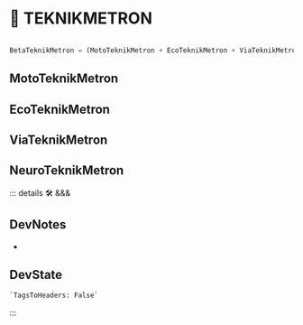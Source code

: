 # 🔷 <beta>TEKNIKMETRON</beta>

```py

BetaTeknikMetron = (MotoTeknikMetron + EcoTeknikMetron + ViaTeknikMetron + NeuroTeknikMetron)

```

## MotoTeknikMetron

## EcoTeknikMetron

## ViaTeknikMetron

## NeuroTeknikMetron

<!-- =================================================== -->
<!-- =================================================== -->
<!-- =================================================== -->
<!-- =================================================== -->
<!-- =================================================== -->
::: details 🛠 <dev>&&&</dev>

## DevNotes

-

## DevState

```py
`TagsToHeaders: False`
```

:::

